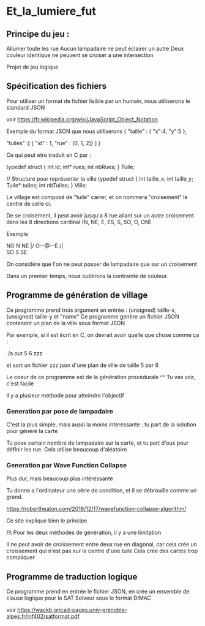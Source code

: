 # Et_la_lumiere_fut

## Principe du jeu : 

Allumer toute les rue
Aucun lampadaire ne peut éclairer un autre
Deux couleur identique ne peuvent se croiser a une intersection




Projet de jeu logique 



	

## Spécification des fichiers 

Pour utiliser un format de fichier lisible par un humain, nous utiliserons le standard JSON

voir https://fr.wikipedia.org/wiki/JavaScript_Object_Notation

Exemple du format JSON que nous utiliserons
{
  "taille" : {
	"x":4,
	"y":5
  },
	
 "tuiles" :[
   {
   "id" : 1,
   "rue" : [0, 1, 2]}
   ]
}

Ce qui peut etre traduit en C par : 

typedef struct {
    int id;
    int* rues;
    int nbRues;
} Tuile;

// Structure pour représenter la ville
typedef struct {
    int taille_x;
    int taille_y;
    Tuile* tuiles;
    int nbTuiles;
} Ville;


Le village est composé de "tuile" carrer, et on nommera "croisement" le centre de celle ci.

De se croisement, il peut avoir jusqu'a 8 rue allant sur un autre croisement dans les 8 directions cardinal (N, NE, E, ES, S, SO, O, ON)

Exemple 

NO N NE
  \|/
O--@--E
  /|\
SO S SE

On considère que l'on ne peut posser de lampadaire que sur un croisement

Dans un premier temps, nous oublirons la contrainte de couleur. 



## Programme de génération de village

Ce programme prend trois argument en entrée : (unsigned) taille-x, (unsigned) taille-y et "name" 
Ce programme genère un fichier JSON contenant un plan de la ville sous format JSON

Par exemple, si il est écrit en C, on devrait avoir quelle que chose comme ça :

./a.out 5 6 zzz

et sort un fichier zzz.json d'une plan de ville de taille 5 par 6


Le coeur de ce programme est de la génération procédurale ^^ Tu vas voir, c'est facile

Il y a plusieur méthode pour atteindre l'objectif

### Generation par pose de lampadaire

C'est la plus simple, mais aussi la moins intéréssante :
tu part de la solution pour généré la carte

Tu pose certain nombre de lampadaire sur la carte, et tu part d'eux pour définir les rue. Cela utilise beaucoup d'aléatoire.

### Generation par Wave Function Collapse

Plus dur, mais beaucoup plus intéréssante

Tu donne a l'ordinateur une série de condition, et il se débrouille comme un grand.

https://robertheaton.com/2018/12/17/wavefunction-collapse-algorithm/

Ce site explique bien le principe


/!\\ Pour les deux méthodes de génération, il y a une limitation

Il ne peut avoir de croissement entre deux rue en diagonal, car cela crée un croissement qui n'est pas sur le centre d'une tuile
Cela crée des cartes trop compliquer

## Programme de traduction logique

Ce programme prend en entrée le fichier JSON, en crée un ensemble de clause logique pour le SAT Solveur sous le format DIMAC

voir https://wackb.gricad-pages.univ-grenoble-alpes.fr/inf402/satformat.pdf







